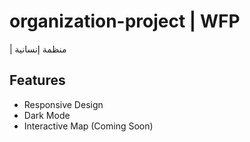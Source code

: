 # organization-project | WFP
 | منظمة إنسانية  

## Features  
-  Responsive Design  
-  Dark Mode  
-  Interactive Map (Coming Soon)  
